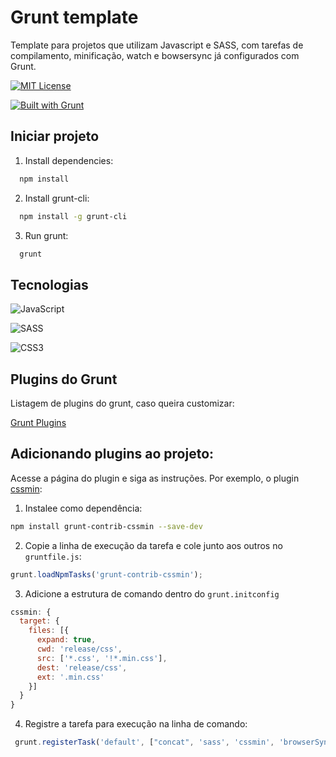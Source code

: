
# Grunt template

Template para projetos que utilizam Javascript e SASS, com tarefas de compilamento, minificação, watch e bowsersync já configurados com Grunt.

[![MIT License](https://img.shields.io/badge/License-MIT-green.svg)](https://choosealicense.com/licenses/mit/)

[![Built with Grunt](https://cdn.gruntjs.com/builtwith.png)](http://gruntjs.com/)


## Iniciar projeto

1. Install dependencies:

```bash
  npm install
```
2. Install grunt-cli:

```bash
  npm install -g grunt-cli
```
3. Run grunt:
```bash
  grunt
```
## Tecnologias

![JavaScript](https://img.shields.io/badge/JavaScript-F7DF1E?style=for-the-badge&logo=JavaScript&logoColor=black)

![SASS](https://img.shields.io/badge/SASS-hotpink.svg?style=for-the-badge&logo=SASS&logoColor=white)

![CSS3](https://img.shields.io/badge/css3-%231572B6.svg?style=for-the-badge&logo=css3&logoColor=white)

## Plugins do Grunt

Listagem de plugins do grunt, caso queira customizar:

[Grunt Plugins](https://gruntjs.com/plugins)


## Adicionando plugins ao projeto:

Acesse a página do plugin e siga as instruções. Por exemplo, o plugin [cssmin](https://www.npmjs.com/package/grunt-contrib-cssmin):

1. Instalee como dependência:
``` bash
npm install grunt-contrib-cssmin --save-dev
```

2. Copie a linha de execução da tarefa e cole junto aos outros no ```gruntfile.js```:

``` javascript
grunt.loadNpmTasks('grunt-contrib-cssmin');
```

3. Adicione a estrutura de comando dentro do ```grunt.initconfig```

```javascript
cssmin: {
  target: {
    files: [{
      expand: true,
      cwd: 'release/css',
      src: ['*.css', '!*.min.css'],
      dest: 'release/css',
      ext: '.min.css'
    }]
  }
}
```

4. Registre a tarefa para execução na linha de comando:
``` javascript
 grunt.registerTask('default', ["concat", 'sass', 'cssmin', 'browserSync', 'watch']);
```
